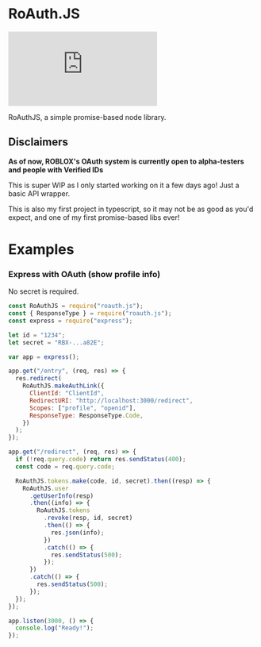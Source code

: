 # RoAuth.JS

![npm](https://img.shields.io/npm/v/roauth.js)

RoAuthJS, a simple promise-based node library.

## Disclaimers

**As of now, ROBLOX's OAuth system is currently open to alpha-testers and people with Verified IDs**

This is super WIP as I only started working on it a few days ago! Just a basic API wrapper.

This is also my first project in typescript, so it may not be as good as you'd expect, and one of my first promise-based libs ever!

# Examples

### Express with OAuth (show profile info)

No secret is required.

```js
const RoAuthJS = require("roauth.js");
const { ResponseType } = require("roauth.js");
const express = require("express");

let id = "1234";
let secret = "RBX-...a82E";

var app = express();

app.get("/entry", (req, res) => {
  res.redirect(
    RoAuthJS.makeAuthLink({
      ClientId: "ClientId",
      RedirectURI: "http://localhost:3000/redirect",
      Scopes: ["profile", "openid"],
      ResponseType: ResponseType.Code,
    })
  );
});

app.get("/redirect", (req, res) => {
  if (!req.query.code) return res.sendStatus(400);
  const code = req.query.code;

  RoAuthJS.tokens.make(code, id, secret).then((resp) => {
    RoAuthJS.user
      .getUserInfo(resp)
      .then((info) => {
        RoAuthJS.tokens
          .revoke(resp, id, secret)
          .then(() => {
            res.json(info);
          })
          .catch(() => {
            res.sendStatus(500);
          });
      })
      .catch(() => {
        res.sendStatus(500);
      });
  });
});

app.listen(3000, () => {
  console.log("Ready!");
});
```
